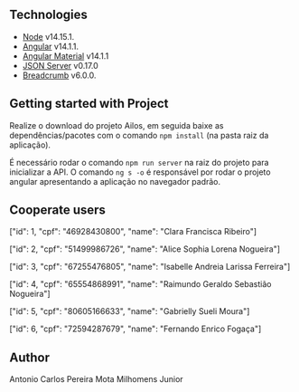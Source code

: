 ## Technologies

- [Node](https://nodejs.org/en/) v14.15.1.
- [Angular](https://angular.io/docs) v14.1.1.
- [Angular Material](https://material.angular.io) v14.1.1
- [JSON Server](https://github.com/typicode/json-server) v0.17.0
- [Breadcrumb](https://www.npmjs.com/package/ng-dynamic-breadcrumb) v6.0.0.

## Getting started with Project

Realize o download do projeto Ailos, em seguida baixe as dependências/pacotes com o comando `npm install` (na pasta raiz da aplicação).

É necessário rodar o comando `npm run server` na raiz do projeto para inicializar a API.
O comando `ng s -o` é responsável por rodar o projeto angular apresentando a aplicação no navegador padrão.

## Cooperate users

["id": 1,
"cpf": "46928430800",
"name": "Clara Francisca Ribeiro"]

["id": 2,
"cpf": "51499986726",
"name": "Alice Sophia Lorena Nogueira"]

["id": 3,
"cpf": "67255476805",
"name": "Isabelle Andreia Larissa Ferreira"]

["id": 4,
"cpf": "65554868991",
"name": "Raimundo Geraldo Sebastião Nogueira"]

["id": 5,
"cpf": "80605166633",
"name": "Gabrielly Sueli Moura"]

["id": 6,
"cpf": "72594287679",
"name": "Fernando Enrico Fogaça"]

## Author

Antonio Carlos Pereira Mota Milhomens Junior
